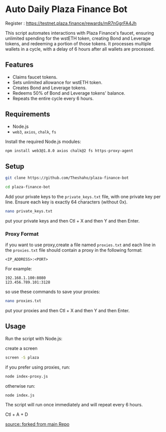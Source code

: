 
# Auto Daily Plaza Finance Bot

Register : https://testnet.plaza.finance/rewards/mR7nGgrFA4Jh

This script automates interactions with Plaza Finance's faucet, ensuring unlimited spending for the wstETH token, creating Bond and Leverage tokens, and redeeming a portion of those tokens. It processes multiple wallets in a cycle, with a delay of 6 hours after all wallets are processed.

## Features
- Claims faucet tokens.
- Sets unlimited allowance for wstETH token.
- Creates Bond and Leverage tokens.
- Redeems 50% of Bond and Leverage tokens' balance.
- Repeats the entire cycle every 6 hours.

## Requirements
- Node.js
- `web3`, `axios`, `chalk`, `fs`

Install the required Node.js modules:

```bash
npm install web3@1.8.0 axios chalk@2 fs https-proxy-agent
```

## Setup

```bash
git clone https://github.com/Theshaho/plaza-finance-bot
```
```bash
cd plaza-finance-bot
```

Add your private keys to the `private_keys.txt` file, with one private key per line. Ensure each key is exactly 64 characters (without 0x).

```bash
nano private_keys.txt
```
put your private keys and then Ctl + X and then Y and then Enter.

### Proxy Format
if you want to use proxy,create a file named `proxies.txt` and each line in the `proxies.txt` file should contain a proxy in the following format:

```
<IP_ADDRESS>:<PORT>
```

For example:

```
192.168.1.100:8080
123.456.789.101:3128
```   

so use these commands to save your proxies:

```bash
nano proxies.txt
```

put your proxies and then Ctl + X and then Y and then Enter.

## Usage

Run the script with Node.js:

create a screen
```bash
screen -S plaza
```


if you prefer using proxies, run:

```bash
node index-proxy.js
```

otherwise run:

```bash
node index.js
```

The script will run once immediately and will repeat every 6 hours.

Ctl + A + D


[source: forked from main Repo](https://github.com/ganjsmoke/plaza-finance-bot)

